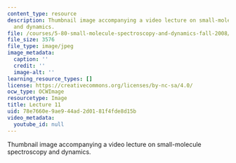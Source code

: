 ```yaml
---
content_type: resource
description: Thumbnail image accompanying a video lecture on small-molecule spectroscopy
  and dynamics.
file: /courses/5-80-small-molecule-spectroscopy-and-dynamics-fall-2008/78e7660e9ae944ad2d0181f4fde8d15b_mit5_80f08lec11_th.jpg
file_size: 3576
file_type: image/jpeg
image_metadata:
  caption: ''
  credit: ''
  image-alt: ''
learning_resource_types: []
license: https://creativecommons.org/licenses/by-nc-sa/4.0/
ocw_type: OCWImage
resourcetype: Image
title: Lecture 11
uid: 78e7660e-9ae9-44ad-2d01-81f4fde8d15b
video_metadata:
  youtube_id: null
---
```

Thumbnail image accompanying a video lecture on small-molecule spectroscopy and dynamics.